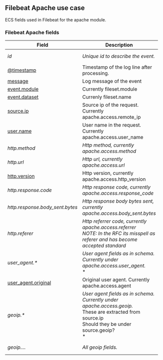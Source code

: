 ## Filebeat Apache use case

ECS fields used in Filebeat for the apache module.

### <a name="filebeat-apache-access"></a> Filebeat Apache fields


| Field  | Description  | Level  | Type  | Example  |
|---|---|---|---|---|
| <a name="id"></a>*id* | *Unique id to describe the event.* | (use case) | keyword | `8a4f500d` |
| [@timestamp](../README.md#@timestamp)  | Timestamp of the log line after processing. | core | date | `2016-05-23T08:05:34.853Z` |
| [message](../README.md#message)  | Log message of the event | core | text | `Hello World` |
| [event.module](../README.md#event.module)  | Currently fileset.module | core | keyword | `apache` |
| [event.dataset](../README.md#event.dataset)  | Currenly fileset.name | core | keyword | `access` |
| [source.ip](../README.md#source.ip)  | Source ip of the request. Currently apache.access.remote_ip | core | ip | `192.168.1.1` |
| [user.name](../README.md#user.name)  | User name in the request. Currently apache.access.user_name | core | keyword | `ruflin` |
| <a name="http.method"></a>*http.method* | *Http method, currently apache.access.method* | (use case) | keyword | `GET` |
| <a name="http.url"></a>*http.url* | *Http url, currently apache.access.url* | (use case) | keyword | `http://elastic.co/` |
| [http.version](../README.md#http.version)  | Http version, currently apache.access.http_version | extended | keyword | `1.1` |
| <a name="http.response.code"></a>*http.response.code* | *Http response code, currently apache.access.response_code* | (use case) | keyword | `404` |
| <a name="http.response.body_sent.bytes"></a>*http.response.body_sent.bytes* | *Http response body bytes sent, currently apache.access.body_sent.bytes* | (use case) | long | `117` |
| <a name="http.referer"></a>*http.referer* | *Http referrer code, currently apache.access.referrer<br/>NOTE: In the RFC its misspell as referer and has become accepted standard* | (use case) | keyword | `http://elastic.co/` |
| <a name="user_agent.&ast;"></a>*user_agent.&ast;* | *User agent fields as in schema. Currently under apache.access.user_agent.*<br/>* |  |  |  |
| [user_agent.original](../README.md#user_agent.original)  | Original user agent. Currently apache.access.agent | extended | keyword | `http://elastic.co/` |
| <a name="geoip.&ast;"></a>*geoip.&ast;* | *User agent fields as in schema. Currently under apache.access.geoip.*<br/>These are extracted from source.ip<br/>Should they be under source.geoip?<br/>* |  |  |  |
| <a name="geoip...."></a>*geoip....* | *All geoip fields.* | (use case) | keyword |  |



